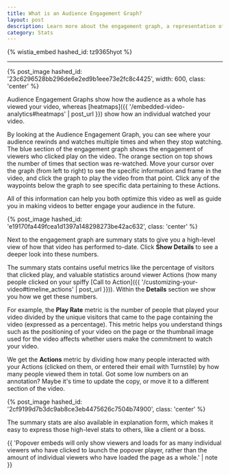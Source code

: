 ```yaml
---
title: What is an Audience Engagement Graph?
layout: post
description: Learn more about the engagement graph, a representation of how your audience as a whole has engaged with your video.
category: Stats
---
```


{% wistia_embed hashed_id: tz9365hyot %}

----

{% post_image hashed_id: '23c6296528bb296de6e2ed9b1eee73e2fc8c4425', width: 600, class: 'center' %}


Audience Engagement Graphs show how the audience as a whole has viewed your video, whereas [heatmaps]({{ '/embedded-video-analytics#heatmaps' | post_url }}) show how an individual watched your video.

By looking at the Audience Engagement Graph, you can see where your audience rewinds and watches multiple times and when they stop watching.  The blue section of the engagement graph shows the engagement of viewers who clicked play on the video. The orange section on top shows the number of times that section was re-watched. Move your cursor over the graph (from left to right) to see the specific information and frame in the video, and click the graph to play the video from that point. Click any of the waypoints below the graph to see specific data pertaining to these Actions.

All of this information can help you both optimize this video as well as guide you in making videos to better engage your audience in the future.

{% post_image hashed_id: 'e19170fa449fcea1d1397a148298273be42ac632', class: 'center' %}

Next to the engagement graph are summary stats to give you a high-level view of how that video has performed to-date. Click **Show Details** to see a deeper look into these numbers.

The summary stats contains useful metrics like the percentage of visitors that clicked play, and valuable statistics around viewer Actions (how many people clicked on your spiffy [Call to Action]({{ '/customizing-your-video#timeline_actions' | post_url }})). Within the **Details** section we show you how we get these numbers.

For example, the **Play Rate** metric is the number of people that played your video divided by the unique visitors that came to the page containing the video (expressed as a percentage).  This metric helps you understand things such as the positioning of your video on the page or the thumbnail image used for the video affects whether users make the commitment to watch your video.

We get the **Actions** metric by dividing how many people interacted with your Actions (clicked on them, or entered their email with Turnstile) by how many people viewed them in total. Got some low numbers on an annotation? Maybe it's time to update the copy, or move it to a different section of the video.

{% post_image hashed_id: '2cf9199d7b3dc9ab8ce3eb4475626c7504b74900', class: 'center' %}

The summary stats are also available in explanation form, which makes it easy to express those high-level stats to others, like a client or a boss.

{{ 'Popover embeds will only show viewers and loads for as many individual viewers who have clicked to launch the popover player, rather than the amount of individual viewers who have loaded the page as a whole.' | note }}
